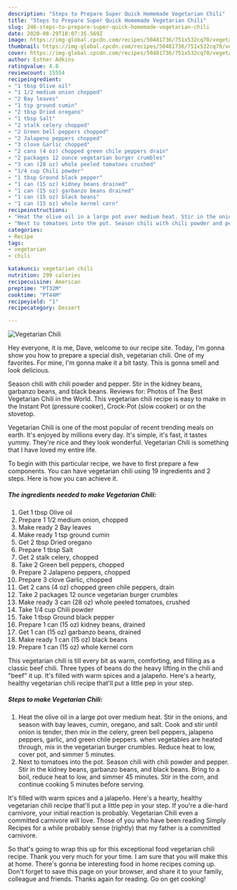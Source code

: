 ```yaml
---
description: "Steps to Prepare Super Quick Homemade Vegetarian Chili"
title: "Steps to Prepare Super Quick Homemade Vegetarian Chili"
slug: 246-steps-to-prepare-super-quick-homemade-vegetarian-chili
date: 2020-08-29T18:07:35.569Z
image: https://img-global.cpcdn.com/recipes/50481736/751x532cq70/vegetarian-chili-recipe-main-photo.jpg
thumbnail: https://img-global.cpcdn.com/recipes/50481736/751x532cq70/vegetarian-chili-recipe-main-photo.jpg
cover: https://img-global.cpcdn.com/recipes/50481736/751x532cq70/vegetarian-chili-recipe-main-photo.jpg
author: Esther Adkins
ratingvalue: 4.8
reviewcount: 15554
recipeingredient:
- "1 tbsp Olive oil"
- "1 1/2 medium onion chopped"
- "2 Bay leaves"
- "1 tsp ground cumin"
- "2 tbsp Dried oregano"
- "1 tbsp Salt"
- "2 stalk celery chopped"
- "2 Green bell peppers chopped"
- "2 Jalapeno peppers chopped"
- "3 clove Garlic chopped"
- "2 cans (4 oz) chopped green chile peppers drain"
- "2 packages 12 ounce vegetarian burger crumbles"
- "3 can (28 oz) whole peeled tomatoes crushed"
- "1/4 cup Chili powder"
- "1 tbsp Ground black pepper"
- "1 can (15 oz) kidney beans drained"
- "1 can (15 oz) garbanzo beans drained"
- "1 can (15 oz) black beans"
- "1 can (15 oz) whole kernel corn"
recipeinstructions:
- "Heat the olive oil in a large pot over medium heat. Stir in the onions, and season with bay leaves, cumin, oregano, and salt. Cook and stir until onion is tender, then mix in the celery, green bell peppers, jalapeno peppers, garlic, and green chile peppers. when vegetables are heated through, mix in the vegetarian burger crumbles. Reduce heat to low, cover pot, and simmer 5 minutes."
- "Next to tomatoes into the pot. Season chili with chili powder and pepper. Stir in the kidney beans, garbanzo beans, and black beans. Bring to a boil, reduce heat to low, and simmer 45 minutes. Stir in the corn, and continue cooking 5 minutes before serving."
categories:
- Recipe
tags:
- vegetarian
- chili

katakunci: vegetarian chili 
nutrition: 299 calories
recipecuisine: American
preptime: "PT32M"
cooktime: "PT44M"
recipeyield: "1"
recipecategory: Dessert

---
```



![Vegetarian Chili](https://img-global.cpcdn.com/recipes/50481736/751x532cq70/vegetarian-chili-recipe-main-photo.jpg)

Hey everyone, it is me, Dave, welcome to our recipe site. Today, I'm gonna show you how to prepare a special dish, vegetarian chili. One of my favorites. For mine, I'm gonna make it a bit tasty. This is gonna smell and look delicious.

Season chili with chili powder and pepper. Stir in the kidney beans, garbanzo beans, and black beans. Reviews for: Photos of The Best Vegetarian Chili in the World. This vegetarian chili recipe is easy to make in the Instant Pot (pressure cooker), Crock-Pot (slow cooker) or on the stovetop.

Vegetarian Chili is one of the most popular of recent trending meals on earth. It's enjoyed by millions every day. It's simple, it's fast, it tastes yummy. They're nice and they look wonderful. Vegetarian Chili is something that I have loved my entire life.


To begin with this particular recipe, we have to first prepare a few components. You can have vegetarian chili using 19 ingredients and 2 steps. Here is how you can achieve it.

<!--inarticleads1-->

##### The ingredients needed to make Vegetarian Chili:

1. Get 1 tbsp Olive oil
1. Prepare 1 1/2 medium onion, chopped
1. Make ready 2 Bay leaves
1. Make ready 1 tsp ground cumin
1. Get 2 tbsp Dried oregano
1. Prepare 1 tbsp Salt
1. Get 2 stalk celery, chopped
1. Take 2 Green bell peppers, chopped
1. Prepare 2 Jalapeno peppers, chopped
1. Prepare 3 clove Garlic, chopped
1. Get 2 cans (4 oz) chopped green chile peppers, drain
1. Take 2 packages 12 ounce vegetarian burger crumbles
1. Make ready 3 can (28 oz) whole peeled tomatoes, crushed
1. Take 1/4 cup Chili powder
1. Take 1 tbsp Ground black pepper
1. Prepare 1 can (15 oz) kidney beans, drained
1. Get 1 can (15 oz) garbanzo beans, drained
1. Make ready 1 can (15 oz) black beans
1. Prepare 1 can (15 oz) whole kernel corn


This vegetarian chili is till every bit as warm, comforting, and filling as a classic beef chili. Three types of beans do the heavy lifting in the chili and &#34;beef&#34; it up. It&#39;s filled with warm spices and a jalapeño. Here&#39;s a hearty, healthy vegetarian chili recipe that&#39;ll put a little pep in your step. 

<!--inarticleads2-->

##### Steps to make Vegetarian Chili:

1. Heat the olive oil in a large pot over medium heat. Stir in the onions, and season with bay leaves, cumin, oregano, and salt. Cook and stir until onion is tender, then mix in the celery, green bell peppers, jalapeno peppers, garlic, and green chile peppers. when vegetables are heated through, mix in the vegetarian burger crumbles. Reduce heat to low, cover pot, and simmer 5 minutes.
1. Next to tomatoes into the pot. Season chili with chili powder and pepper. Stir in the kidney beans, garbanzo beans, and black beans. Bring to a boil, reduce heat to low, and simmer 45 minutes. Stir in the corn, and continue cooking 5 minutes before serving.


It&#39;s filled with warm spices and a jalapeño. Here&#39;s a hearty, healthy vegetarian chili recipe that&#39;ll put a little pep in your step. If you&#39;re a die-hard carnivore, your initial reaction is probably. Vegetarian Chili even a committed carnivore will love. Those of you who have been reading Simply Recipes for a while probably sense (rightly) that my father is a committed carnivore. 

So that's going to wrap this up for this exceptional food vegetarian chili recipe. Thank you very much for your time. I am sure that you will make this at home. There's gonna be interesting food in home recipes coming up. Don't forget to save this page on your browser, and share it to your family, colleague and friends. Thanks again for reading. Go on get cooking!
